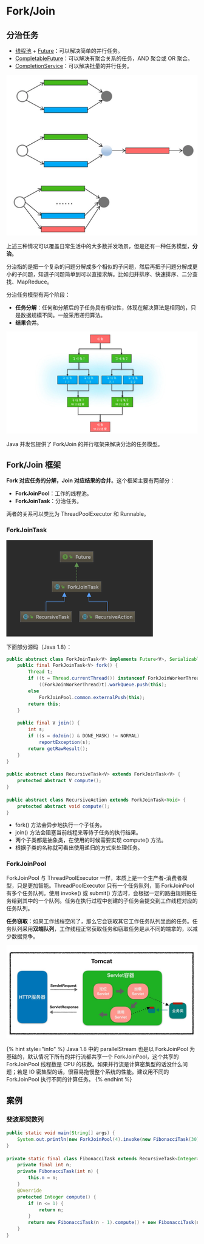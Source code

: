 # Fork/Join

## 分治任务

* [线程池](utility-class.md#threadpoolexecutor) + [Future](utility-class.md#future)：可以解决简单的并行任务。
* [CompletableFuture](utility-class.md#completablefuture)：可以解决有聚合关系的任务，AND 聚合或 OR 聚合。
* [CompletionService](utility-class.md#completionservice)：可以解决批量的并行任务。

![&#x4ECE;&#x4E0A;&#x5230;&#x4E0B;&#x4F9D;&#x6B21;&#x4E3A;&#x7B80;&#x5355;&#x5E76;&#x884C;&#x4EFB;&#x52A1;&#x3001;&#x805A;&#x5408;&#x4EFB;&#x52A1;&#x3001;&#x6279;&#x91CF;&#x5E76;&#x884C;&#x4EFB;&#x52A1;](../../.gitbook/assets/image%20%2813%29.png)

上述三种情况可以覆盖日常生活中的大多数并发场景，但是还有一种任务模型，**分治**。

分治指的是把一个复杂的问题分解成多个相似的子问题，然后再把子问题分解成更小的子问题，知道子问题简单到可以直接求解。比如归并排序、快速排序、二分查找、MapReduce。

分治任务模型有两个阶段：

* **任务分解**：任何和分解后的子任务具有相似性，体现在解决算法是相同的，只是数据规模不同。一般采用递归算法。
* **结果合并**。

![](../../.gitbook/assets/image%20%2849%29.png)

Java 并发包提供了 Fork/Join 的并行框架来解决分治的任务模型。

## Fork/Join 框架

**Fork 对应任务的分解，Join 对应结果的合并**。这个框架主要有两部分：

* **ForkJoinPool**：工作的线程池。
* **ForkJoinTask**：分治任务。

两者的关系可以类比为 ThreadPoolExecutor 和 Runnable。

### ForkJoinTask

![ForkJoinTask &#x7C7B;&#x7EE7;&#x627F;&#x56FE;](../../.gitbook/assets/image%20%283%29.png)

下面部分源码（Java 1.8）：

```java
public abstract class ForkJoinTask<V> implements Future<V>, Serializable {
    public final ForkJoinTask<V> fork() {
        Thread t;
        if ((t = Thread.currentThread()) instanceof ForkJoinWorkerThread)
            ((ForkJoinWorkerThread)t).workQueue.push(this);
        else
            ForkJoinPool.common.externalPush(this);
        return this;
    }

    public final V join() {
        int s;
        if ((s = doJoin() & DONE_MASK) != NORMAL)
            reportException(s);
        return getRawResult();
    }
}

public abstract class RecursiveTask<V> extends ForkJoinTask<V> {
    protected abstract V compute();
}

public abstract class RecursiveAction extends ForkJoinTask<Void> {
    protected abstract void compute();
}
```

* fork\(\) 方法会异步地执行一个子任务。
* join\(\) 方法会阻塞当前线程来等待子任务的执行结果。
* 两个子类都是抽象类，在使用的时候需要实现 compute\(\) 方法。
* 根据子类的名称就可看出使用递归的方式来处理任务。

### ForkJoinPool

ForkJoinPool 与 ThreadPoolExecutor 一样，本质上是一个生产者-消费者模型，只是更加智能。ThreadPoolExecutor 只有一个任务队列，而 ForkJoinPool 有多个任务队列。使用 invoke\(\) 或 submit\(\) 方法时，会根据一定的路由规则把任务给到其中的一个队列。任务在执行过程中创建的子任务会提交到工作线程对应的任务队列。

**任务窃取**：如果工作线程空闲了，那么它会窃取其它工作任务队列里面的任务。任务队列采用**双端队列**，工作线程正常获取任务和窃取任务是从不同的端拿的，以减少数据竞争。

![ForkJoinPool &#x5DE5;&#x4F5C;&#x539F;&#x7406;](../../.gitbook/assets/image%20%28193%29.png)

{% hint style="info" %}
Java 1.8 中的 parallelStream 也是以 ForkJoinPool 为基础的，默认情况下所有的并行流都共享一个 ForkJoinPool，这个共享的 ForkJoinPool 线程数是 CPU 的核数。如果并行流是计算密集型的话没什么问题；若是 IO 密集型的话，很容易拖慢整个系统的性能。建议用不同的 ForkJoinPool 执行不同的计算任务。
{% endhint %}

## 案例

### 斐波那契数列

```java
public static void main(String[] args) {
    System.out.println(new ForkJoinPool(4).invoke(new FibonacciTask(30)));
}

private static final class FibonacciTask extends RecursiveTask<Integer> {
    private final int n;
    private FibonacciTask(int n) {
        this.n = n;
    }
    @Override
    protected Integer compute() {
        if (n <= 1) {
            return n;
        }
        return new FibonacciTask(n - 1).compute() + new FibonacciTask(n - 2).fork().join();
    }
}
```

